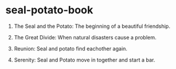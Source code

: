# seal-potato-book

1. The Seal and the Potato: The beginning of a beautiful friendship.

2. The Great Divide: When natural disasters cause a problem.

3. Reunion: Seal and potato find eachother again.

4. Serenity: Seal and Potato move in together and start a bar.

